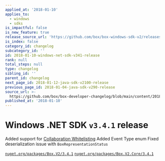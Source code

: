 ```yaml
---
applied_at: '2018-01-10'
applies_to:
  - windows
  - sdks
is_impactful: false
is_new_feature: true
release_source_url: 'https://github.com/box/box-windows-sdk-v2/releases/tag/v3.4.1'
is_index: false
category_id: changelog
subcategory_id: ''
id: 2018-01-10-windows-net-sdk-v341-release
rank: null
total_steps: null
type: changelog
sibling_id: ''
parent_id: changelog
next_page_id: 2018-01-12-java-sdk-v2100-release
previous_page_id: 2018-01-04-java-sdk-v290-release
source_url: >-
  https://github.com/box/box-developer-changelog/blob/main/content/2018/01-10-windows-net-sdk-v341-release.md
published_at: '2018-01-10'
---
```

# Windows .NET SDK `v3.4.1` release

Added support for [Collaboration Whitelisting](https://developer.box.com/v2.0/reference#collaboration-whitelist-object)
Added Event Type enum
Fixed deserialization issue with `BoxRepresentationStatus`

[`nuget.org/packages/Box.V2/3.4.1`](https://www.nuget.org/packages/Box.V2/3.4.1)
[`nuget.org/packages/Box.V2.Core/3.4.1`](https://www.nuget.org/packages/Box.V2.Core/3.4.1)